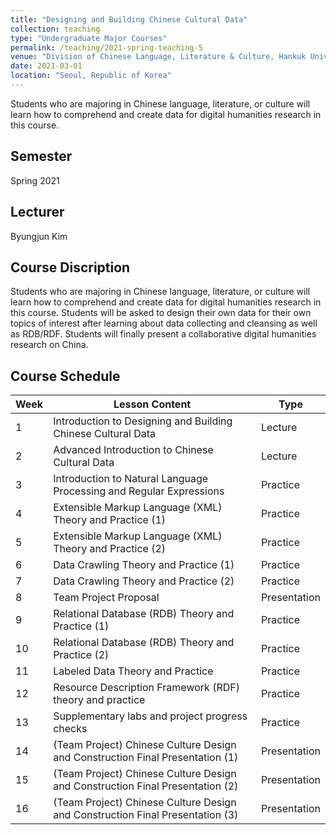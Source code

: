 ```yaml
---
title: "Designing and Building Chinese Cultural Data"
collection: teaching
type: "Undergraduate Major Courses"
permalink: /teaching/2021-spring-teaching-5
venue: "Division of Chinese Language, Literature & Culture, Hankuk University of Foreign Studies"
date: 2021-03-01
location: "Seoul, Republic of Korea"
---
```


Students who are majoring in Chinese language, literature, or culture will learn how to comprehend and create data for digital humanities research in this course.

## Semester
Spring 2021

## Lecturer
Byungjun Kim

## Course Discription
Students who are majoring in Chinese language, literature, or culture will learn how to comprehend and create data for digital humanities research in this course. Students will be asked to design their own data for their own topics of interest after learning about data collecting and cleansing as well as RDB/RDF. Students will finally present a collaborative digital humanities research on China.

## Course Schedule

| Week | Lesson Content                                                                | Type         |
| ---- | ----------------------------------------------------------------------------- | ------------ |
| 1    | Introduction to Designing and Building Chinese Cultural Data                  | Lecture      |
| 2    | Advanced Introduction to Chinese Cultural Data                                | Lecture      |
| 3    | Introduction to Natural Language Processing and Regular Expressions           | Practice     |
| 4    | Extensible Markup Language (XML) Theory and Practice (1)                      | Practice     |
| 5    | Extensible Markup Language (XML) Theory and Practice (2)                      | Practice     |
| 6    | Data Crawling Theory and Practice (1)                                         | Practice     |
| 7    | Data Crawling Theory and Practice (2)                                         | Practice     |
| 8    | Team Project Proposal                                                         | Presentation |
| 9    | Relational Database (RDB) Theory and Practice (1)                             | Practice     |
| 10   | Relational Database (RDB) Theory and Practice (2)                             | Practice     |
| 11   | Labeled Data Theory and Practice                                              | Practice     |
| 12   | Resource Description Framework (RDF) theory and practice                      | Practice     |
| 13   | Supplementary labs and project progress checks                                | Practice     |
| 14   | (Team Project) Chinese Culture Design and Construction Final Presentation (1) | Presentation |
| 15   | (Team Project) Chinese Culture Design and Construction Final Presentation (2) | Presentation |
| 16   | (Team Project) Chinese Culture Design and Construction Final Presentation (3) | Presentation |